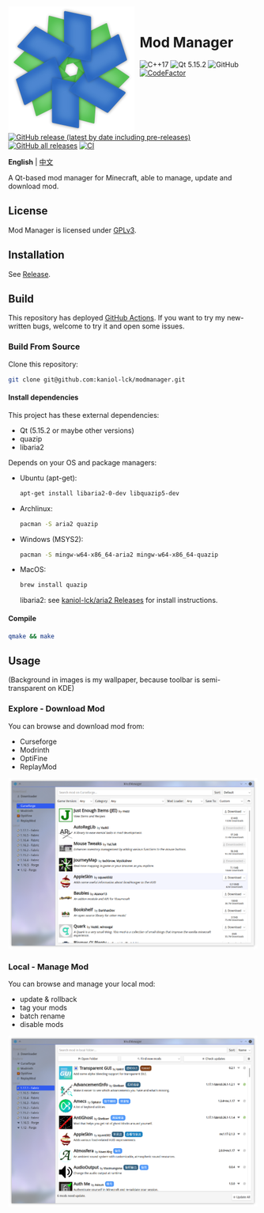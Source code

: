 <img width="256" height="256" align="left" style="float: left; margin: 0 10px 0 0;" src="images/modmanager.png" alt="modmanager.png"/><br />

<h1>Mod Manager</h1>

![C++17](https://img.shields.io/badge/C%2B%2B-17-%2300599C) ![Qt 5.15.2](https://img.shields.io/badge/Qt-5.15.2-%2341CD52) ![GitHub](https://img.shields.io/github/license/kaniol-lck/modmanager) [![CodeFactor](https://www.codefactor.io/repository/github/kaniol-lck/modmanager/badge)](https://www.codefactor.io/repository/github/kaniol-lck/modmanager) [![GitHub release (latest by date including pre-releases)](https://img.shields.io/github/v/release/kaniol-lck/modmanager?include_prereleases)](Changelog.md) [![GitHub all releases](https://img.shields.io/github/downloads/kaniol-lck/modmanager/total)](https://github.com/kaniol-lck/modmanager/releases) [![CI](https://github.com/kaniol-lck/modmanager/actions/workflows/ci.yml/badge.svg?event)](https://github.com/kaniol-lck/modmanager/actions/workflows/ci.yml)

**English** | [中文](README_zh.md)

A Qt-based mod manager for Minecraft, able to manage, update and download mod.

## License

Mod Manager is licensed under [GPLv3](LICENSE).

## Installation

See [Release](https://github.com/kaniol-lck/modmanager/releases).

## Build

This repository has deployed [GitHub Actions](https://github.com/kaniol-lck/modmanager/actions). If you want to try my new-written bugs, welcome to try it and open some issues.

### Build From Source

Clone this repository: 

```bash
git clone git@github.com:kaniol-lck/modmanager.git
```

#### Install dependencies

This project has these external dependencies:

- Qt (5.15.2 or maybe other versions)
- quazip
- libaria2

Depends on your OS and package managers:

- Ubuntu (apt-get):

  ```sh
  apt-get install libaria2-0-dev libquazip5-dev
  ```

- Archlinux:

  ```sh
  pacman -S aria2 quazip
  ```

- Windows (MSYS2):

  ```sh
  pacman -S mingw-w64-x86_64-aria2 mingw-w64-x86_64-quazip
  ```

- MacOS:
  
  ```sh
  brew install quazip
  ```
  libaria2: see [kaniol-lck/aria2 Releases](https://github.com/kaniol-lck/aria2/releases/tag/release-1.36.0) for install instructions.
  

#### Compile

```bash
qmake && make
```

## Usage

(Background in images is my wallpaper, because toolbar is semi-transparent on KDE)

### Explore - Download Mod

You can browse and download mod from:

- Curseforge
- Modrinth
- OptiFine
- ReplayMod

![curseforge_browser](images/curseforge_browser.png)

### Local - Manage Mod

You can browse and manage your local mod:

- update & rollback
- tag your mods
- batch rename
- disable mods

![local_browser](images/local_browser.png)
